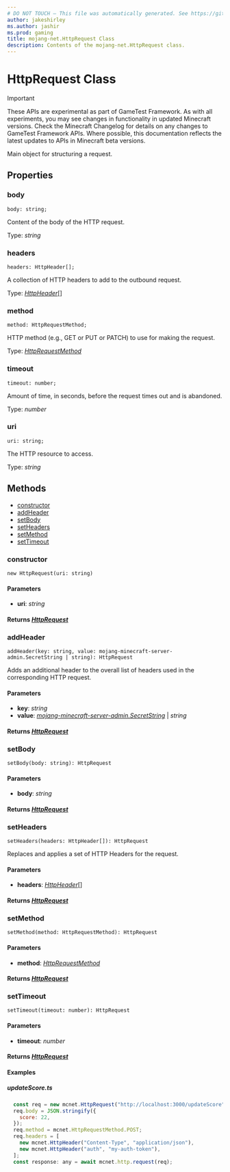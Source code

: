 ```yaml
---
# DO NOT TOUCH — This file was automatically generated. See https://github.com/Mojang/MinecraftScriptingApiDocsGenerator to modify descriptions, examples, etc.
author: jakeshirley
ms.author: jashir
ms.prod: gaming
title: mojang-net.HttpRequest Class
description: Contents of the mojang-net.HttpRequest class.
---
```

# HttpRequest Class
>[!IMPORTANT]
>These APIs are experimental as part of GameTest Framework. As with all experiments, you may see changes in functionality in updated Minecraft versions. Check the Minecraft Changelog for details on any changes to GameTest Framework APIs. Where possible, this documentation reflects the latest updates to APIs in Minecraft beta versions.

Main object for structuring a request.

## Properties
### **body**
`body: string;`

Content of the body of the HTTP request.

Type: *string*

### **headers**
`headers: HttpHeader[];`

A collection of HTTP headers to add to the outbound request.

Type: [*HttpHeader*](HttpHeader.md)[]

### **method**
`method: HttpRequestMethod;`

HTTP method (e.g., GET or PUT or PATCH) to use for making the request.

Type: [*HttpRequestMethod*](HttpRequestMethod.md)

### **timeout**
`timeout: number;`

Amount of time, in seconds, before the request times out and is abandoned.

Type: *number*

### **uri**
`uri: string;`

The HTTP resource to access.

Type: *string*


## Methods
- [constructor](#constructor)
- [addHeader](#addheader)
- [setBody](#setbody)
- [setHeaders](#setheaders)
- [setMethod](#setmethod)
- [setTimeout](#settimeout)
  
### **constructor**
`
new HttpRequest(uri: string)
`

#### **Parameters**
- **uri**: *string*

#### **Returns** [*HttpRequest*](HttpRequest.md)
### **addHeader**
`
addHeader(key: string, value: mojang-minecraft-server-admin.SecretString | string): HttpRequest
`

Adds an additional header to the overall list of headers used in the corresponding HTTP request.
#### **Parameters**
- **key**: *string*
- **value**: [*mojang-minecraft-server-admin.SecretString*](../mojang-minecraft-server-admin/SecretString.md) | *string*

#### **Returns** [*HttpRequest*](HttpRequest.md)
### **setBody**
`
setBody(body: string): HttpRequest
`

#### **Parameters**
- **body**: *string*

#### **Returns** [*HttpRequest*](HttpRequest.md)
### **setHeaders**
`
setHeaders(headers: HttpHeader[]): HttpRequest
`

Replaces and applies a set of HTTP Headers for the request.
#### **Parameters**
- **headers**: [*HttpHeader*](HttpHeader.md)[]

#### **Returns** [*HttpRequest*](HttpRequest.md)
### **setMethod**
`
setMethod(method: HttpRequestMethod): HttpRequest
`

#### **Parameters**
- **method**: [*HttpRequestMethod*](HttpRequestMethod.md)

#### **Returns** [*HttpRequest*](HttpRequest.md)
### **setTimeout**
`
setTimeout(timeout: number): HttpRequest
`

#### **Parameters**
- **timeout**: *number*

#### **Returns** [*HttpRequest*](HttpRequest.md)

#### **Examples**
##### *updateScore.ts*
```javascript
  const req = new mcnet.HttpRequest("http://localhost:3000/updateScore");
  req.body = JSON.stringify({
    score: 22,
  });
  req.method = mcnet.HttpRequestMethod.POST;
  req.headers = [
    new mcnet.HttpHeader("Content-Type", "application/json"),
    new mcnet.HttpHeader("auth", "my-auth-token"),
  ];
  const response: any = await mcnet.http.request(req);
```
